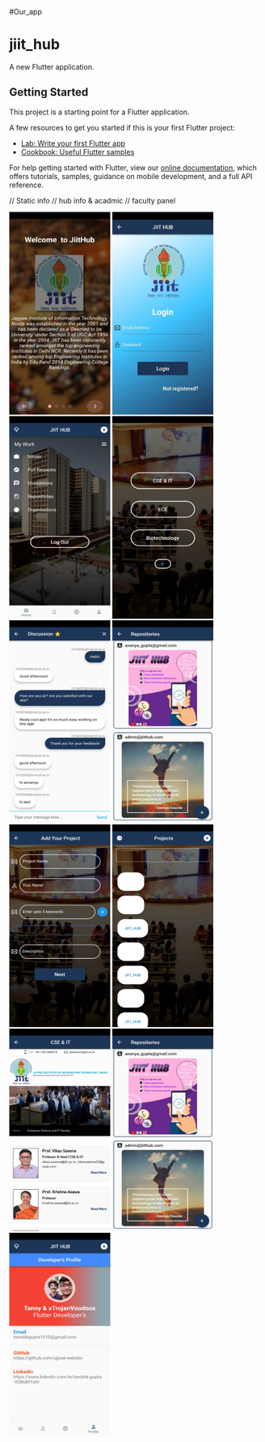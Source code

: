 #Our_app
# jiit_hub

A new Flutter application.

## Getting Started

This project is a starting point for a Flutter application.

A few resources to get you started if this is your first Flutter project:

- [Lab: Write your first Flutter app](https://flutter.dev/docs/get-started/codelab)
- [Cookbook: Useful Flutter samples](https://flutter.dev/docs/cookbook)

For help getting started with Flutter, view our
[online documentation](https://flutter.dev/docs), which offers tutorials,
samples, guidance on mobile development, and a full API reference.

// Static info
// hub info & acadmic
// faculty panel
















<img src="https://github.com/tanny99/jiit_hub/blob/master/UI_Preview/WhatsApp%20Image%202022-06-21%20at%2012.19.53%20AM.jpeg?raw=true" width="200" height="400" />

<img src="https://github.com/tanny99/jiit_hub/blob/master/UI_Preview/WhatsApp%20Image%202022-06-21%20at%2012.20.02%20AM.jpeg?raw=true" width="200" height="400" />

<img src="https://github.com/tanny99/jiit_hub/blob/master/UI_Preview/WhatsApp%20Image%202022-06-21%20at%2012.19.51%20AM.jpeg?raw=true" width="200" height="400" />

<img src="https://github.com/tanny99/jiit_hub/blob/master/UI_Preview/WhatsApp%20Image%202022-06-21%20at%2012.19.50%20AM.jpeg?raw=true" width="200" height="400" />

<img src="https://github.com/tanny99/jiit_hub/blob/master/UI_Preview/WhatsApp%20Image%202022-06-21%20at%2012.19.50%20AM%20(2).jpeg?raw=true" width="200" height="400" />

<img src="https://github.com/tanny99/jiit_hub/blob/master/UI_Preview/WhatsApp%20Image%202022-06-21%20at%2012.19.50%20AM%20(1).jpeg?raw=true" width="200" height="400" />

<img src="https://github.com/tanny99/jiit_hub/blob/master/UI_Preview/WhatsApp%20Image%202022-06-21%20at%2012.19.49%20AM.jpeg?raw=true" width="200" height="400" />

<img src="https://github.com/tanny99/jiit_hub/blob/master/UI_Preview/WhatsApp%20Image%202022-06-21%20at%2012.19.49%20AM%20(1).jpeg?raw=true" width="200" height="400" />



<img src="https://github.com/tanny99/jiit_hub/blob/master/UI_Preview/WhatsApp%20Image%202022-06-21%20at%2012.19.48%20AM%20(1).jpeg?raw=true" width="200" height="400" />

<img src="https://github.com/tanny99/jiit_hub/blob/master/UI_Preview/WhatsApp%20Image%202022-06-21%20at%2012.19.50%20AM%20(1).jpeg?raw=true" width="200" height="400" />

<img src="https://github.com/tanny99/jiit_hub/blob/master/UI_Preview/WhatsApp%20Image%202022-06-21%20at%2012.19.48%20AM.jpeg?raw=true" width="200" height="400" />
